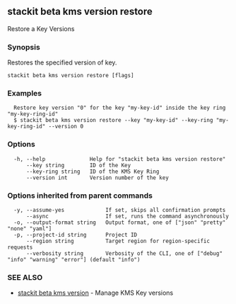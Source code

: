 ## stackit beta kms version restore

Restore a Key Versions

### Synopsis

Restores the specified version of key.

```
stackit beta kms version restore [flags]
```

### Examples

```
  Restore key version "0" for the key "my-key-id" inside the key ring "my-key-ring-id"
  $ stackit beta kms version restore --key "my-key-id" --key-ring "my-key-ring-id" --version 0
```

### Options

```
  -h, --help              Help for "stackit beta kms version restore"
      --key string        ID of the Key
      --key-ring string   ID of the KMS Key Ring
      --version int       Version number of the key
```

### Options inherited from parent commands

```
  -y, --assume-yes             If set, skips all confirmation prompts
      --async                  If set, runs the command asynchronously
  -o, --output-format string   Output format, one of ["json" "pretty" "none" "yaml"]
  -p, --project-id string      Project ID
      --region string          Target region for region-specific requests
      --verbosity string       Verbosity of the CLI, one of ["debug" "info" "warning" "error"] (default "info")
```

### SEE ALSO

* [stackit beta kms version](./stackit_beta_kms_version.md)	 - Manage KMS Key versions

